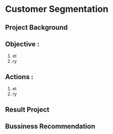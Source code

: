 # **Customer Segmentation**

## Project Background

## Objective :
1. et
2. ry
   
## Actions :
1. et
2. ry

## Result Project

## Bussiness Recommendation
